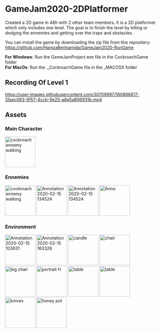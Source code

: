 # GameJam2020-2DPlatformer
Created a 2D game in 48h with 2 other team members. It is a 2D platformer which only includes one level. The goal is to finish the level by killing or dodging the ennemies and getting over the traps and obstacles.

You can install the game by downloading the zip file from this repositery: https://github.com/HamzaBenhamida/GameJam2020-RunGame
  
**For Windows**: Run the GameJamProject.exe file in the CockroachGame folder  
**For MacOs**: Run the ._CockroachGame file in the _MACOSX folder  

## Recording Of Level 1 
https://user-images.githubusercontent.com/30708997/160886817-3faec083-9f57-4ccb-9e25-a8e5a806931b.mp4

## Assets

### Main Character

<img width="100" alt="cockroach ennemy walking" src="https://user-images.githubusercontent.com/30708997/160887960-71aaf88a-1444-4114-95f5-d555698beeeb.png">

### Ennemies

<p float="left">
<img width="100" alt="cockroach ennemy walking" src="https://user-images.githubusercontent.com/30708997/160887364-5a6dce2e-8627-4f4a-a515-5aca2c77b006.png">
<img width="100" alt="Annotation 2020-02-15 134524" src="https://user-images.githubusercontent.com/30708997/160887415-0db91d8e-46f5-4b7a-a959-06d2993d3089.png">
<img width="100" alt="Annotation 2020-02-15 134524" src="https://user-images.githubusercontent.com/30708997/160887445-14baf254-47df-4715-886b-09b8ced44224.jpg">
<img width="100" alt="Anno" src="https://user-images.githubusercontent.com/30708997/160887634-f034693c-04d7-4cf1-be3d-855c50e47a1e.png">
</p>

### Environment

<p float="left">
<img width="100" alt="Annotation 2020-02-15 103631" src="https://user-images.githubusercontent.com/30708997/160887669-43dd8b45-fda5-4fa8-b59d-6e14e3125508.png">
<img width="100" alt="Annotation 2020-02-15 163326" src="https://user-images.githubusercontent.com/30708997/160887701-b0c42bc1-e07e-42f8-88a0-97bb9001dce1.png">
<img width="100" alt="candle" src="https://user-images.githubusercontent.com/30708997/160887790-70c90a58-9e7b-4c07-9123-c6b9e5cba43a.png">
<img width="100" alt="chair" src="https://user-images.githubusercontent.com/30708997/160887815-d866d22b-3ee6-4dc6-b861-428eaf92f2aa.png">
<img width="100" alt="big chair" src="https://user-images.githubusercontent.com/30708997/160887828-fba0e47c-bd10-4878-bd89-33aef881c035.png">
<img width="100" alt="portrait H" src="https://user-images.githubusercontent.com/30708997/160888447-2997abe4-5cb2-4c5f-8072-e40f2e489439.png">
<img width="100" alt="table" src="https://user-images.githubusercontent.com/30708997/160888473-f94ccd90-95df-41d7-bb1b-9649cfa78b0f.jpg">
<img width="100" alt="table" src="https://user-images.githubusercontent.com/30708997/160888463-b1dcd9f6-8801-4f83-a7d4-55330ba19afc.png">
<img width="100" alt="knives" src="https://user-images.githubusercontent.com/30708997/160888622-a912cb46-ec87-4eb2-83d7-435a2ab03d99.png">
<img width="100" alt="honey pot" src="https://user-images.githubusercontent.com/30708997/160888630-9f1b942d-d7a7-4996-8a0a-dd91b821dc96.png">
</p>
